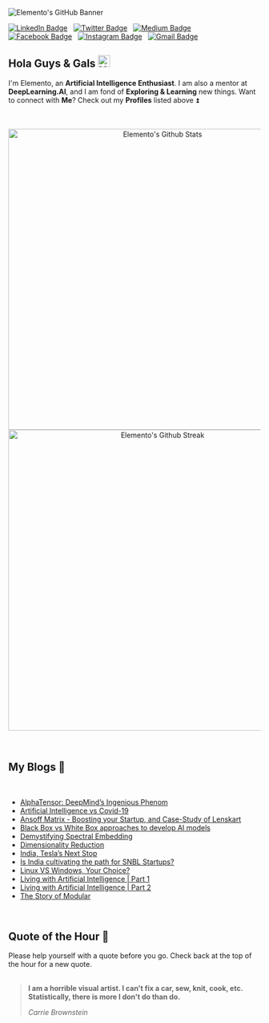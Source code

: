 ![Elemento's GitHub Banner](https://github.com/Elemento24/Elemento24/assets/58396433/a3c83fda-873b-4c31-ac8f-6f45be92b28b)

<!-- ![Visits](https://visitor-badge.laobi.icu/badge?page_id=elemento24.elemento24) -->
[![LinkedIn Badge](https://img.shields.io/badge/LinkedIn-informational?style=for-the-badge&logo=linkedin&logoColor=white&color=379172)](https://www.linkedin.com/in/vishesh-mittal-9551a4199/)
&nbsp;
[![Twitter Badge](https://img.shields.io/badge/Twitter-informational?style=for-the-badge&logo=twitter&logoColor=white&color=379172)](https://twitter.com/elemento24_)
&nbsp;
[![Medium Badge](https://img.shields.io/badge/Medium-informational?style=for-the-badge&logo=medium&logoColor=white&color=379172)](https://medium.com/@elemento)
&nbsp;
[![Facebook Badge](https://img.shields.io/badge/Facebook-informational?style=for-the-badge&logo=facebook&logoColor=white&color=379172)](https://www.facebook.com/elemento24)
&nbsp;
[![Instagram Badge](https://img.shields.io/badge/Instagram-informational?style=for-the-badge&logo=instagram&logoColor=white&color=379172)](https://www.instagram.com/elemento.24/)
&nbsp;
[![Gmail Badge](https://img.shields.io/badge/GMail-informational?style=for-the-badge&logo=gmail&logoColor=white&color=379172)](mailto:mittalvishesh021@gmail.com)

## Hola Guys & Gals <img src="https://github.com/Elemento24/Elemento24/assets/58396433/e8c8dba8-e708-42be-b3f1-98a3aca013f6" width="24px" alt="Hi">

I'm Elemento, an **Artificial Intelligence Enthusiast**. I am also a mentor at **DeepLearning.AI**, and I am fond of **Exploring & Learning** new things. Want to connect with <b>Me</b>? Check out my **Profiles** listed above ⏫
<br>
<br>

<div align="center">
  <p>&nbsp;
  <img align="center" src="https://github-readme-stats.vercel.app/api?username=Elemento24&show_icons=true&locale=en&theme=gotham&hide_border=true" alt="Elemento's Github Stats" width="600"/> 
  <img align="center" src="https://github-readme-streak-stats.herokuapp.com/?user=Elemento24&theme=gotham&hide_border=true" alt="Elemento's Github Streak" width="600"/>
  </p>
</div>
<br />

## My Blogs 📝
<br>

- [AlphaTensor: DeepMind’s Ingenious Phenom](https://medium.com/p/2528f990bc65)
- [Artificial Intelligence vs Covid-19](https://elemento.medium.com/artificial-intelligence-vs-covid-19-faeacbc2f163)
- [Ansoff Matrix - Boosting your Startup, and Case-Study of Lenskart](https://medium.com/nybles/ansoff-matrix-boosting-your-startup-and-case-study-of-lenskart-131ae6db91d2)
- [Black Box vs White Box approaches to develop AI models](https://medium.com/mlearning-ai/black-box-vs-white-box-approaches-to-develop-ai-models-b07d781520b8)
- [Demystifying Spectral Embedding](https://elemento.medium.com/demystifying-spectral-embedding-b2368bba580)
- [Dimensionality Reduction](https://elemento.medium.com/dimensionality-reduction-c4727ad078e6)
- [India, Tesla’s Next Stop](https://medium.com/developer-student-clubs-iiit-allahabad/india-teslas-next-stop-90887a588fa5)
- [Is India cultivating the path for SNBL Startups?](https://elemento.medium.com/is-india-cultivating-the-path-for-snbl-startups-445deef19927)
- [Linux VS Windows, Your Choice?](https://medium.com/developer-student-clubs-iiit-allahabad/linux-vs-windows-your-choice-76fad3ad6ce6)
- [Living with Artificial Intelligence | Part 1](https://medium.com/mlearning-ai/living-with-artificial-intelligence-part-1-371182e9935d)
- [Living with Artificial Intelligence | Part 2](https://medium.com/mlearning-ai/living-with-artificial-intelligence-part-2-4ec1f601780f)
- [The Story of Modular](https://medium.com/@elemento/the-story-of-modular-2e3ef08fdc7)

<br>

## Quote of the Hour 📣
Please help yourself with a quote before you go. Check back at the top of the hour for a new quote.
<br>
<br>

> <b>I am a horrible visual artist. I can't fix a car, sew, knit, cook, etc. Statistically, there is more I don't do than do.</b>
> <p><i>Carrie Brownstein</i></p>

<br>
